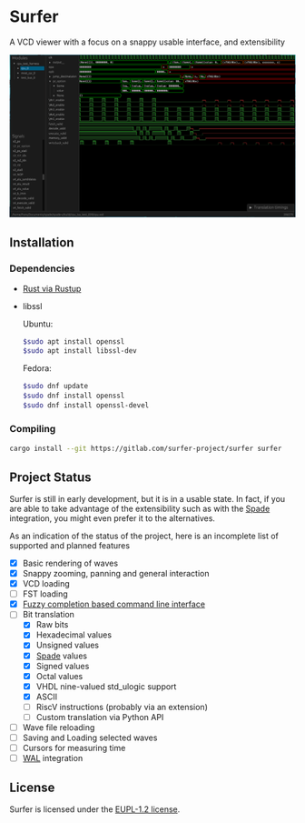 # Surfer

A VCD viewer with a focus on a snappy usable interface, and extensibility

![A screenshot of surfer](misc/screenshot.png)

## Installation

### Dependencies
 - [Rust via Rustup](https://rustup.rs)
 - libssl

    Ubuntu:
    ```bash
    $sudo apt install openssl
    $sudo apt install libssl-dev
    ```

    Fedora:
    ```bash
    $sudo dnf update
    $sudo dnf install openssl
    $sudo dnf install openssl-devel
    ```
### Compiling
```bash
cargo install --git https://gitlab.com/surfer-project/surfer surfer
```

## Project Status

Surfer is still in early development, but it is in a usable state. In fact, if
you are able to take advantage of the extensibility such as with the
[Spade](https://spade-lang.org) integration, you might even prefer it to the alternatives.

As an indication of the status of the project, here is an incomplete list of supported and planned features

- [x] Basic rendering of waves
- [x] Snappy zooming, panning and general interaction
- [x] VCD loading
- [ ] FST loading
- [x] [Fuzzy completion based command line interface](misc/surfer_ui_trimmed.mp4)
- [ ] Bit translation
    - [x] Raw bits
    - [x] Hexadecimal values
    - [x] Unsigned values
    - [x] [Spade](https://spade-lang.org) values
    - [x] Signed values
    - [x] Octal values
    - [x] VHDL nine-valued std_ulogic support
    - [x] ASCII
    - [ ] RiscV instructions (probably via an extension)
    - [ ] Custom translation via Python API
- [ ] Wave file reloading
- [ ] Saving and Loading selected waves
- [ ] Cursors for measuring time
- [ ] [WAL](https://wal-lang.org) integration

## License

Surfer is licensed under the [EUPL-1.2 license](LICENSE.txt).
